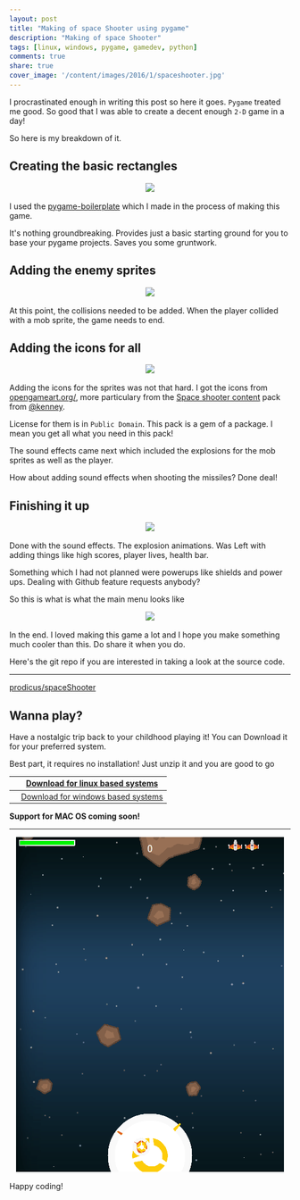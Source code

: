 ```yaml
---
layout: post
title: "Making of space Shooter using pygame"
description: "Making of space Shooter"
tags: [linux, windows, pygame, gamedev, python]
comments: true
share: true
cover_image: '/content/images/2016/1/spaceshooter.jpg'
---
```


<link rel="stylesheet" href="https://maxcdn.bootstrapcdn.com/font-awesome/4.5.0/css/font-awesome.min.css">

I procrastinated enough in writing this post so here it goes. `Pygame` treated me good. So good that I was able to create a decent enough `2-D` game in a day!

So here is my breakdown of it.

## Creating the basic rectangles

<center><img src="http://i.imgur.com/50qgY67.jpg"></center>

I used the [pygame-boilerplate](https://github.com/prodicus/pygame-boilerplate) which I made in the process of making this game.

It's nothing groundbreaking. Provides just a basic starting ground for you to base your pygame projects. Saves you some gruntwork.

## Adding the enemy sprites

<center><img src="http://i.imgur.com/HorSt1T.jpg"></center>

At this point, the collisions needed to be added. When the player collided with a mob sprite, the game needs to end.

## Adding the icons for all

<center><img src="http://i.imgur.com/QV57Zqb.jpg"></center>

Adding the icons for the sprites was not that hard. I got the icons from [opengameart.org/](http://opengameart.org/), more particulary from the [Space shooter content](http://opengameart.org/content/space-shooter-redux) pack from [@kenney](http://opengameart.org/users/kenney).

License for them is in `Public Domain`. This pack is a gem of a package. I mean you get all what you need in this pack!

The sound effects came next which included the explosions for the mob sprites as well as the player.

How about adding sound effects when shooting the missiles? Done deal!

## Finishing it up

<center><img src="http://i.imgur.com/1Zraayf.jpg"></center>

Done with the sound effects. The explosion animations. Was Left with adding things like high scores, player lives, health bar. 

Something which I had not planned were powerups like shields and power ups. Dealing with Github feature requests anybody?

So this is what is what the main menu looks like 

<center><img src="http://i.imgur.com/3MzfmbT.jpg"></center>

In the end. I loved making this game a lot and I hope you make something much cooler than this. Do share it when you do. 

Here's the git repo if you are interested in taking a look at the source code.

***

<i class="fa fa-github-alt fa-2x"></i> [prodicus/spaceShooter](https://github.com/prodicus/spaceShooter)

## Wanna play?

Have a nostalgic trip back to your childhood playing it! You can Download it for your preferred system.

Best part, it requires no installation! Just unzip it and you are good to go

| <i class="fa fa-linux fa-2x"></i>   | [Download for linux based systems](https://github.com/prodicus/spaceShooter/releases/download/v0.0.3/spaceShooter-v0.0.3_linux.zip)     |
|-------------------------------------|-----------------------------------------------------------------------------------------------------------------------------------------|
| <i class="fa fa-windows fa-2x"></i> | [Download for windows based systems](https://github.com/prodicus/spaceShooter/releases/download/v0.0.3/spaceShooter-v0.0.3_windows.zip) |

<!-- <a class="btn btn-lg btn-success" href="https://github.com/prodicus/spaceShooter/releases/download/v0.0.3/spaceShooter-v0.0.3_windows.zip">
  <i class="fa fa-flag fa-2x pull-left"></i> Space Shooter - Windows <br>Version 0.0.3</a>

<a class="btn btn-lg btn-success" href="https://github.com/prodicus/spaceShooter/releases/download/v0.0.3/spaceShooter-v0.0.3_linux.zip">
  <i class="fa fa-flag fa-2x pull-left"></i> Space Shooter - linux <br>Version 0.0.3</a> -->

**Support for MAC OS coming soon!**

***

<center><a href="https://github.com/prodicus/spaceShooter"><img src="/content/images/2016/1/spaceShooter.gif"></a></center>

Happy coding!